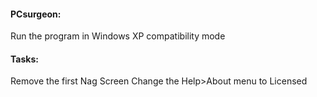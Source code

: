 #### PCsurgeon:
Run the program in Windows XP compatibility mode

#### Tasks:
Remove the first Nag Screen
Change the Help>About menu to Licensed
